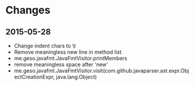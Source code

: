 # Changes

## 2015-05-28

 * Change indent chars to \t
 * Remove meaningless new line in method list.
  * me.geso.javafmt.JavaFmtVisitor.printMembers
 * remove meaningless space after 'new'
  * me.geso.javafmt.JavaFmtVisitor.visit(com.github.javaparser.ast.expr.ObjectCreationExpr, java.lang.Object)
 
